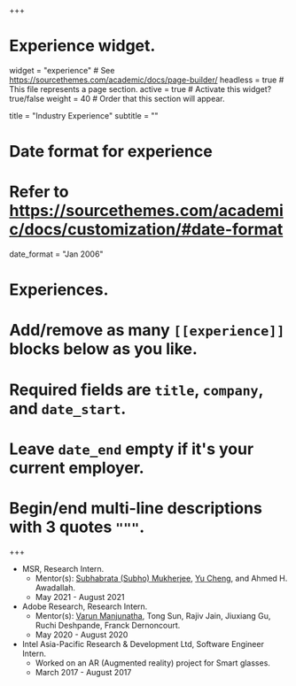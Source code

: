 +++
# Experience widget.
widget = "experience"  # See https://sourcethemes.com/academic/docs/page-builder/
headless = true  # This file represents a page section.
active = true  # Activate this widget? true/false
weight = 40  # Order that this section will appear.

title = "Industry Experience"
subtitle = ""

# Date format for experience
#   Refer to https://sourcethemes.com/academic/docs/customization/#date-format
date_format = "Jan 2006"

# Experiences.
#   Add/remove as many `[[experience]]` blocks below as you like.
#   Required fields are `title`, `company`, and `date_start`.
#   Leave `date_end` empty if it's your current employer.
#   Begin/end multi-line descriptions with 3 quotes `"""`.


+++
* MSR, Research Intern.
  * Mentor(s): [Subhabrata (Subho) Mukherjee](https://www.microsoft.com/en-us/research/people/submukhe/), [Yu Cheng](https://sites.google.com/site/chengyu05), and Ahmed H. Awadallah.
  * May 2021 - August 2021
* Adobe Research, Research Intern.
  * Mentor(s): [Varun Manjunatha](http://users.umiacs.umd.edu/~varunm/), Tong Sun, Rajiv Jain, Jiuxiang Gu, Ruchi Deshpande, Franck Dernoncourt.
  * May 2020 - August 2020
* Intel Asia-Pacific Research & Development Ltd, Software Engineer Intern.
  * Worked on an AR (Augmented reality) project for Smart glasses.
  * March 2017 - August 2017